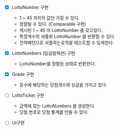 - [x] LottoNumber 구현
  - 1 ~ 45 까지의 값만 가질 수 있다.
  - 정렬될 수 있다. (Comparable 구현)
  - 캐시된 1 ~ 45 의 LottoNumber 를 갖고있다.
  - 특정개수의 셔플된 LottoNumber 를 반환할 수 있다.
  - 전략패턴으로 셔플하는로직을 테스트할 수 있게한다.
  
- [x] LottoNumbers (일급컬렉션) 구현 
  - LottoNumber를 정렬된 상태로 반환한다.
  
- [x] Grade 구현
  - 등수에 해당하는 당첨개수와 상금을 가지고 있다.

- [ ] LottoTicket 구현
  - 금액에 맞는 LottoNumbers 를 생성한다.
  - 당첨 번호로 당첨 통계를 만들 수 있다.
  
- [ ] UI구현
